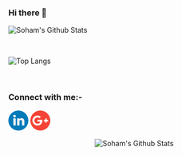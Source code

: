 ### Hi there 👋

![Soham's Github Stats](https://github-readme-stats.vercel.app/api?username=soham-1&show_icons=true&theme=radical&count_private=true)

<br >

![Top Langs](https://github-readme-stats.vercel.app/api/top-langs/?username=soham-1&theme=github_dark&hide=css,html)

<br>

### Connect with me:-

<a href="https://linkedin.com/in/soham-patkar/"><img src="https://github.com/devdattakhoche/devdattakhoche/blob/main/logos/linkedin.png" width="40" /></a>
<a href="https://mail.google.com/mail/?view=cm&amp;fs=1&amp;tf=1&amp;to=sohampatkar93@gmail.com"><img src="https://raw.githubusercontent.com/devdattakhoche/devdattakhoche/main/logos/google-plus.png" width="40" /></a>

<p align="center">
<img src="https://komarev.com/ghpvc/?username=soham-1&style=for-the-badge" alt="Soham's Github Stats" />
</p>

<!--
**soham-1/soham-1** is a ✨ _special_ ✨ repository because its `README.md` (this file) appears on your GitHub profile.

Here are some ideas to get you started:

- 🔭 I’m currently working on ...
- 🌱 I’m currently learning ...
- 👯 I’m looking to collaborate on ...
- 🤔 I’m looking for help with ...
- 💬 Ask me about ...
- 📫 How to reach me: ...
- 😄 Pronouns: ...
- ⚡ Fun fact: ...
-->
